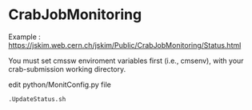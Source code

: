 # CrabJobMonitoring

Example : https://jskim.web.cern.ch/jskim/Public/CrabJobMonitoring/Status.html

You must set cmssw enviroment variables first (i.e., cmsenv), with your crab-submission working directory.

edit python/MonitConfig.py file 

```
.UpdateStatus.sh
```
